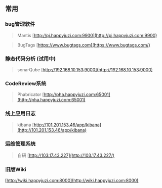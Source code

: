 ## 常用
### bug管理软件
> Mantis
 [http://pj.happyjuzi.com:9900](http://pj.happyjuzi.com:9900)

> BugTags
[https://www.bugtags.com](https://www.bugtags.com/)

### 静态代码分析 (试用中)
> sonarQube
[http://192.168.10.153:9000](http://192.168.10.153:9000)

### CodeReview系统
> Phabricator
[http://pha.happyjuzi.com:65001](http://pha.happyjuzi.com:65001)

### 线上应用日志
> kibana
[http://101.201.153.46/app/kibana](http://101.201.153.46/app/kibana)

### 运维管理系统
> 自研
[http://103.17.43.227](http://103.17.43.227/)

### 旧版Wiki

[http://wiki.happyjuzi.com:8000](http://wiki.happyjuzi.com:8000)



